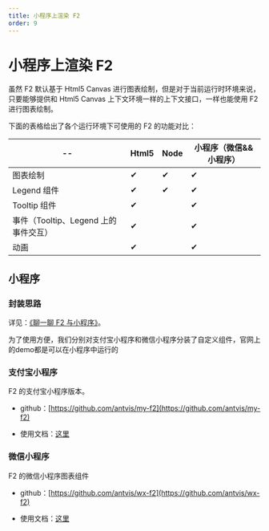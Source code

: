 ```yaml
---
title: 小程序上渲染 F2
order: 9
---
```


# 小程序上渲染 F2

虽然 F2 默认基于 Html5 Canvas 进行图表绘制，但是对于当前运行时环境来说，只要能够提供和 Html5 Canvas 上下文环境一样的上下文接口，一样也能使用 F2 进行图表绘制。

下面的表格给出了各个运行环境下可使用的 F2 的功能对比：

| **--** | **Html5** | **Node** | **小程序（微信&&小程序）** |
| --- | --- | --- | --- |
| 图表绘制 | ✔︎ | ✔︎ | ✔︎ |
| Legend 组件 | ✔︎ | ✔︎ | ✔︎ |
| Tooltip 组件 | ✔︎ |  | ✔︎ |
| 事件（Tooltip、Legend 上的事件交互） | ✔︎ |  | ✔︎ |
| 动画 | ✔︎ |  | ✔︎ |


## 小程序

### 封装思路

详见：[《聊一聊 F2 与小程序》](https://yuque.com/antv/blog/bg9sxf)。

为了使用方便，我们分别对支付宝小程序和微信小程序分装了自定义组件，官网上的demo都是可以在小程序中运行的

### 支付宝小程序

F2 的支付宝小程序版本。

- github：[https://github.com/antvis/my-f2](https://github.com/antvis/my-f2)

- 使用文档：[这里](https://github.com/antvis/my-f2/blob/master/README.md)


### 微信小程序

F2 的微信小程序图表组件

- github：[https://github.com/antvis/wx-f2](https://github.com/antvis/wx-f2)

- 使用文档：[这里](https://github.com/antvis/wx-f2/blob/master/README.md)



